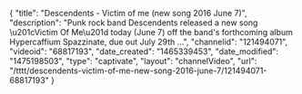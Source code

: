{
    "title": "Descendents - Victim of me (new song 2016 June 7)",
    "description": "Punk rock band Descendents released a new song \u201cVictim Of Me\u201d today (June 7) off the band's forthcoming album Hypercaffium Spazzinate, due out July 29th ...",
    "channelid": "121494071",
    "videoid": "68817193",
    "date_created": "1465339453",
    "date_modified": "1475198503",
    "type": "captivate",
    "layout": "channelVideo",
    "url": "\/tttt\/descendents-victim-of-me-new-song-2016-june-7\/121494071-68817193"
}